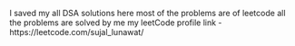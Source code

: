 <p> I saved my all DSA solutions here most of the problems are of leetcode all the problems are solved by me  my leetCode profile link - https://leetcode.com/sujal_lunawat/</p>
